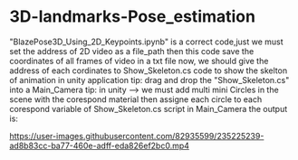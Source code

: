 # 3D-landmarks-Pose_estimation
"BlazePose3D_Using_2D_Keypoints.ipynb" is a correct code,just we must set the address of 2D video as a file_path 
then this code save the coordinates of all frames of video in a txt file
now, we should give the address of each cordinates to Show_Skeleton.cs  code to show the skelton of animation in unity application
tip: drag and drop  the "Show_Skeleton.cs" into a Main_Camera 
tip: in unity --> we must add multi mini Circles in the scene with the corespond material then assigne each circle to each corespond variable of Show_Skeleton.cs script in Main_Camera
the output is:



https://user-images.githubusercontent.com/82935599/235225239-ad8b83cc-ba77-460e-adff-eda826ef2bc0.mp4

